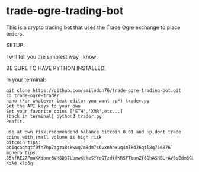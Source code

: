 # trade-ogre-trading-bot
This is a crypto trading bot that uses the Trade Ogre exchange to place orders.

SETUP:

I will tell you the simplest way I know:

BE SURE TO HAVE PYTHON INSTALLED!

In your terminal:

```
git clone https://github.com/smilodon76/trade-ogre-trading-bot.git
cd trade-ogre-trader
nano (*or whatever text editor you want :p*) trader.py
Set the API keys to your own
Set your favorite coins ['ETH','XMR',etc...]
(back in terminal) python3 trader.py
Profit.

use at own risk,recomendend balance bitcoin 0.01 and up,dont trade coins with small volume is high risk
bitcoin tips:   bc1qcaqhqtf0fn7hp7agza8skwwq7m8dm7s6vxnhhxuq4mlk426qtl8q756876`
monero tips:    85kfRE27FmuXXdonr6VH8D37LbmwXdkeSYYqQTzdtfKRSFTbonZf6DhASHBLrAV6sEdm8GLsdTHpATPw92KbzRZU2Pc9AhL
Καλά κέρδη!
